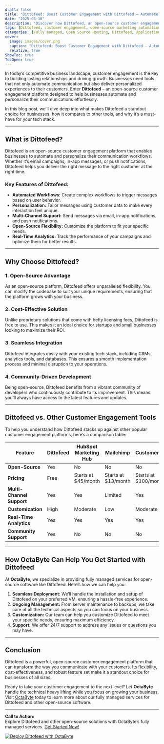 ```yaml
---
draft: false
title: "Dittofeed: Boost Customer Engagement with Dittofeed – Automate and Personalize Communications"
date: "2025-03-10"
description: "Discover how Dittofeed, an open-source customer engagement platform, can help you automate and personalize communications to boost customer retention and satisfaction. Learn why Dittofeed is a game-changer for businesses looking to streamline their marketing efforts."
tags: [Dittofeed, customer engagement, open-source marketing automation, personalized communication, customer retention, Dittofeed alternatives, open-source software, marketing automation tools]
categories: [Fully managed, Open Source Hosting, Dittofeed, Applications, Customer Support]
cover:
  image: images/cover.png
  caption: "Dittofeed: Boost Customer Engagement with Dittofeed – Automate and Personalize Communications"
  relative: true
ShowToc: true
TocOpen: true
---
```



In today’s competitive business landscape, customer engagement is the key to building lasting relationships and driving growth. Businesses need tools that not only automate communication but also deliver personalized experiences to their customers. Enter **Dittofeed** – an open-source customer engagement platform designed to help businesses automate and personalize their communications effortlessly.

In this blog post, we’ll dive deep into what makes Dittofeed a standout choice for businesses, how it compares to other tools, and why it’s a must-have for your tech stack.

---

## What is Dittofeed?

Dittofeed is an open-source customer engagement platform that enables businesses to automate and personalize their communication workflows. Whether it’s email campaigns, in-app messages, or push notifications, Dittofeed helps you deliver the right message to the right customer at the right time.

### Key Features of Dittofeed:
- **Automated Workflows:** Create complex workflows to trigger messages based on user behavior.
- **Personalization:** Tailor messages using customer data to make every interaction feel unique.
- **Multi-Channel Support:** Send messages via email, in-app notifications, and push notifications.
- **Open-Source Flexibility:** Customize the platform to fit your specific needs.
- **Real-Time Analytics:** Track the performance of your campaigns and optimize them for better results.

---

## Why Choose Dittofeed?

### 1. **Open-Source Advantage**
As an open-source platform, Dittofeed offers unparalleled flexibility. You can modify the codebase to suit your unique requirements, ensuring that the platform grows with your business.

### 2. **Cost-Effective Solution**
Unlike proprietary solutions that come with hefty licensing fees, Dittofeed is free to use. This makes it an ideal choice for startups and small businesses looking to maximize their ROI.

### 3. **Seamless Integration**
Dittofeed integrates easily with your existing tech stack, including CRMs, analytics tools, and databases. This ensures a smooth implementation process and minimal disruption to your operations.

### 4. **Community-Driven Development**
Being open-source, Dittofeed benefits from a vibrant community of developers who continuously contribute to its improvement. This means you’ll always have access to the latest features and updates.

---

## Dittofeed vs. Other Customer Engagement Tools

To help you understand how Dittofeed stacks up against other popular customer engagement platforms, here’s a comparison table:

| Feature                | Dittofeed               | HubSpot Marketing Hub | Mailchimp             | Customer.io           |
|------------------------|-------------------------|-----------------------|-----------------------|-----------------------|
| **Open-Source**        | Yes                     | No                    | No                    | No                    |
| **Pricing**            | Free                    | Starts at $45/month   | Starts at $13/month   | Starts at $100/month  |
| **Multi-Channel Support** | Yes                  | Yes                   | Limited               | Yes                   |
| **Customization**      | High                    | Moderate              | Low                   | Moderate              |
| **Real-Time Analytics**| Yes                     | Yes                   | Yes                   | Yes                   |
| **Community Support**  | Yes                     | No                    | No                    | No                    |

---

## How OctaByte Can Help You Get Started with Dittofeed

At **OctaByte**, we specialize in providing fully managed services for open-source software like Dittofeed. Here’s how we can help you:

1. **Seamless Deployment:** We’ll handle the installation and setup of Dittofeed on your preferred VM, ensuring a hassle-free experience.
2. **Ongoing Management:** From server maintenance to backups, we take care of all the technical aspects so you can focus on your business.
3. **Customization:** Our team can help you customize Dittofeed to meet your specific needs, ensuring maximum efficiency.
4. **Support:** We offer 24/7 support to address any issues or questions you may have.

---

## Conclusion

Dittofeed is a powerful, open-source customer engagement platform that can transform the way you communicate with your customers. Its flexibility, cost-effectiveness, and robust feature set make it a standout choice for businesses of all sizes.

Ready to take your customer engagement to the next level? Let **OctaByte** handle the technical heavy lifting while you focus on growing your business. Visit [OctaByte](https://octabyte.io) today to learn more about our fully managed services for Dittofeed and other open-source software.

---

**Call to Action:**  
Explore Dittofeed and other open-source solutions with OctaByte’s fully managed services. [Get Started Now!](https://octabyte.io)

[![Deploy Dittofeed with OctaByte](/images/deploy-on-octabyte.png)](https://octabyte.io/fully-managed-open-source-services/applications/customer-support/dittofeed)